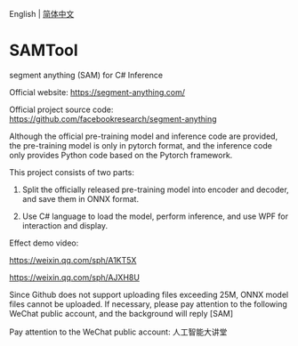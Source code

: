 English | [简体中文](README.md)

# SAMTool
segment anything (SAM) for C# Inference

Official website: https://segment-anything.com/

Official project source code: https://github.com/facebookresearch/segment-anything

Although the official pre-training model and inference code are provided, the pre-training model is only in pytorch format, and the inference code only provides Python code based on the Pytorch framework.

This project consists of two parts:

1. Split the officially released pre-training model into encoder and decoder, and save them in ONNX format.

2. Use C# language to load the model, perform inference, and use WPF for interaction and display.

Effect demo video:

https://weixin.qq.com/sph/A1KT5X

https://weixin.qq.com/sph/AJXH8U

Since Github does not support uploading files exceeding 25M, ONNX model files cannot be uploaded. If necessary, please pay attention to the following WeChat public account, and the background will reply [SAM]

Pay attention to the WeChat public account: 人工智能大讲堂
